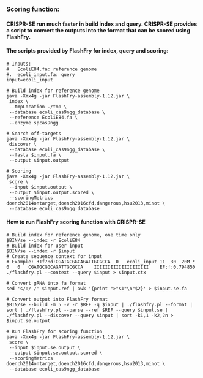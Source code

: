 ### Scoring function:
#### CRISPR-SE run much faster in build index and query. CRISPR-SE provides a script to convert the outputs into the format that can be scored using FlashFry.
#### The scripts provided by FlashFry for index, query and scoring:
```
# Inputs:
#   EcoliE84.fa: reference genome
#.  ecoli_input.fa: query
input=ecoli_input

# Build index for reference genome
java -Xmx4g -jar FlashFry-assembly-1.12.jar \
 index \
 --tmpLocation ./tmp \
 --database ecoli_cas9ngg_database \
 --reference EcoliE84.fa \
 --enzyme spcas9ngg

# Search off-targets
java -Xmx4g -jar FlashFry-assembly-1.12.jar \
 discover \
 --database ecoli_cas9ngg_database \
 --fasta $input.fa \
 --output $input.output

# Scoring
java -Xmx4g -jar FlashFry-assembly-1.12.jar \
 score \
 --input $input.output \
 --output $input.output.scored \
 --scoringMetrics doench2014ontarget,doench2016cfd,dangerous,hsu2013,minot \
 --database ecoli_cas9ngg_database
```

#### How to run FlashFry scoring function with CRISPR-SE
```
# Build index for reference genome, one time only
$BIN/se --index -r EcoliE84
# Build index for user input
$BIN/se --index -r $input
# Create sequence context for input
# Example: 31f78d:CGATGCGGCAGATTGCGCCA	0	ecoli_input	11	30	20M	*	0	0	CGATGCGGCAGATTGCGCCA	IIIIIIIIIIIIIIIIIIII	EF:f:0.794850
./flashfry.pl --context --query $input > $input.ctx

# Convert gRNA into fa format
sed 's/:/ /' $input.ref | awk '{print ">"$1"\n"$2}' > $input.se.fa

# Convert output into FlashFry format
$BIN/se --build -m 5 -v -r $REF -q $input | ./flashfry.pl --format | sort | ./flashfry.pl --parse --ref $REF --query $input.se | ./flashfry.pl --discover --query $input | sort -k1,1 -k2,2n > $input.se.output

# Run FlashFry for scoring function
java -Xmx4g -jar FlashFry-assembly-1.12.jar \
 score \
 --input $input.se.output \
 --output $input.se.output.scored \
 --scoringMetrics doench2014ontarget,doench2016cfd,dangerous,hsu2013,minot \
 --database ecoli_cas9ngg_database
```
